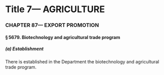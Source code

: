 
# Title 7— AGRICULTURE
### CHAPTER 87— EXPORT PROMOTION
#### § 5679. Biotechnology and agricultural trade program
##### (a) Establishment

There is established in the Department the biotechnology and agricultural trade program.

